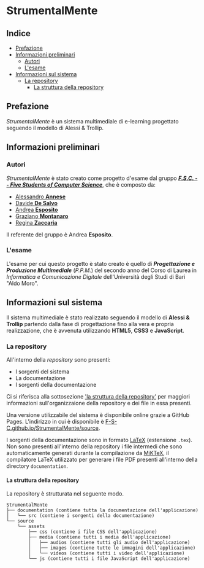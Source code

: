 <h1>StrumentalMente</h1>

<h2>Indice</h2>

- [Prefazione](#prefazione)
- [Informazioni preliminari](#informazioni-preliminari)
  - [Autori](#autori)
  - [L'esame](#lesame)
- [Informazioni sul sistema](#informazioni-sul-sistema)
  - [La repository](#la-repository)
    - [La struttura della repository](#la-struttura-della-repository)

## Prefazione

_StrumentalMente_ è un sistema multimediale di e-learning progettato seguendo il modello di Alessi & Trollip.

## Informazioni preliminari

### Autori

_StrumentalMente_ è stato creato come progetto d'esame dal gruppo [**_F.S.C. -- Five Students of Computer Science_**](https://github.com/F-S-C), che è composto da:

- [Alessandro **Annese**](https://github.com/Ax3lFernus)
- [Davide **De Salvo**](https://github.com/Davidedes)
- [Andrea **Esposito**](https://github.com/espositoandrea)
- [Graziano **Montanaro**](https://github.com/prewarning)
- [Regina **Zaccaria**](https://github.com/ReginaZaccaria)

Il referente del gruppo è Andrea **Esposito**.

### L'esame

L'esame per cui questo progetto è stato creato è quello di **_Progettazione e Produzione Multimediale_** (_P.P.M._) del secondo anno del Corso di Laurea in _Informatica e Comunicazione Digitale_ dell'Università degli Studi di Bari "Aldo Moro".

## Informazioni sul sistema

Il sistema multimediale è stato realizzato seguendo il modello di **Alessi & Trollip** partendo dalla fase di progettazione fino alla vera e propria realizzazione, che è avvenuta utilizzando **HTML5**, **CSS3** e **JavaScript**.

### La repository

All'interno della _repository_ sono presenti:

- I sorgenti del sistema
- La documentazione
- I sorgenti della documentazione

Ci si riferisca alla sottosezione ['la struttura della repository'](#la-struttura-della-repository) per maggiori informazioni sull'organizzaione della repository e dei file in essa presenti.

Una versione utilizzabile del sistema è disponibile online grazie a GitHub Pages. L'indirizzo in cui è disponibile è [F-S-C.github.io/StrumentalMente/source](https://F-S-C.github.io/StrumentalMente/source/).

I sorgenti della documentazione sono in formato [LaTeX](https://www.latex-project.org/) (estensione `.tex`). Non sono presenti all'interno della repository i file intermedi che sono automaticamente generati durante la compilazione da [MiKTeX](https://miktex.org/), il compilatore LaTeX utilizzato per generare i file PDF presenti all'interno della directory `documentation`.

#### La struttura della repository

La repository è strutturata nel seguente modo.

```
StrumentalMente
├── documentation (contiene tutta la documentazione dell'applicazione)
│   └── src (contiene i sorgenti della documentazione)
└── source
    └── assets
        ├── css (contiene i file CSS dell'applicazione)
        ├── media (contiene tutti i media dell'applicazione)
        │   ├── audios (contiene tutti gli audio dell'applicazione)
        │   ├── images (contiene tutte le immagini dell'applicazione)
        │   └── videos (contiene tutti i video dell'applicazione)
        └── js (contiene tutti i file JavaScript dell'applicazione)
```
